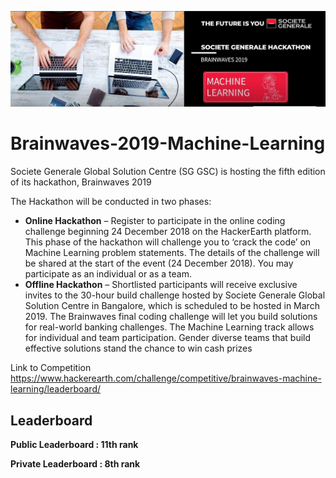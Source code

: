 ![title](bw.JPG)

# Brainwaves-2019-Machine-Learning

Societe Generale Global Solution Centre (SG GSC) is hosting the fifth edition of its hackathon, Brainwaves 2019

The Hackathon will be conducted in two phases:

* **Online Hackathon** – Register to participate in the online coding challenge beginning 24 December 2018 on the HackerEarth platform. This phase of the hackathon will challenge you to ‘crack the code’ on Machine Learning problem statements. The details of the challenge will be shared at the start of the event (24 December 2018). You may participate as an individual or as a team.
* **Offline Hackathon** – Shortlisted participants will receive exclusive invites to the 30-hour build challenge hosted by Societe Generale Global Solution Centre in Bangalore, which is scheduled to be hosted in March 2019. The Brainwaves final coding challenge will let you build solutions for real-world banking challenges. The Machine Learning track allows for individual and team participation. Gender diverse teams that build effective solutions stand the chance to win cash prizes

Link to Competition
https://www.hackerearth.com/challenge/competitive/brainwaves-machine-learning/leaderboard/

## Leaderboard

**Public Leaderboard : 11th rank**

**Private Leaderboard : 8th rank**

